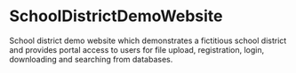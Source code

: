 # SchoolDistrictDemoWebsite
School district demo website which demonstrates a fictitious school district and provides portal access to users for file upload, registration, login, downloading and searching from databases.
